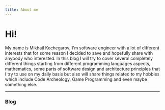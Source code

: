 ```yaml
---
title: About me
---
```


# Hi!

My name is Mikhail Kochegarov, I'm software engineer with a lot of different interests that for some reason I decided to save and hopefully share with anybody who interested. In this blog I will try to cover several completely different things starting from different programming languages aspects, mathematics, some parts of software design and architecture principles that I try to use on my daily basis but also will share things related to my hobbies which include Code Archeology, Game Programming and even maybe something else.

<hr/>

### Blog
